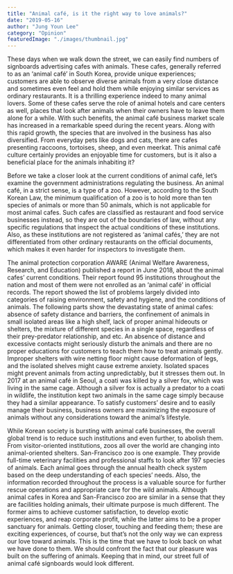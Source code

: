 ```yaml
---
title: "Animal café, is it the right way to love animals?"
date: "2019-05-16"
author: "Jung Youn Lee"
category: "Opinion"
featuredImage: "./images/thumbnail.jpg"
---
```


These days when we walk down the street, we can easily find numbers of signboards advertising cafes with animals. These cafes, generally referred to as an ‘animal café’ in South Korea, provide unique experiences; customers are able to observe diverse animals from a very close distance and sometimes even feel and hold them while enjoying similar services as ordinary restaurants. It is a thrilling experience indeed to many animal lovers. Some of these cafes serve the role of animal hotels and care centers as well, places that look after animals when their owners have to leave them alone for a while. With such benefits, the animal café business market scale has increased in a remarkable speed during the recent years. Along with this rapid growth, the species that are involved in the business has also diversified. From everyday pets like dogs and cats, there are cafes presenting raccoons, tortoises, sheep, and even meerkat. This animal café culture certainly provides an enjoyable time for customers, but is it also a beneficial place for the animals inhabiting it?

Before we take a closer look at the current conditions of animal café, let’s examine the government administrations regulating the business. An animal café, in a strict sense, is a type of a zoo. However, according to the South Korean Law, the minimum qualification of a zoo is to hold more than ten species of animals or more than 50 animals, which is not applicable for most animal cafes. Such cafes are classified as restaurant and food service businesses instead, so they are out of the boundaries of law, without any specific regulations that inspect the actual conditions of these institutions. Also, as these institutions are not registered as ‘animal cafés,’ they are not differentiated from other ordinary restaurants on the official documents, which makes it even harder for inspectors to investigate them.

The animal protection corporation AWARE (Animal Welfare Awareness, Research, and Education) published a report in June 2018, about the animal cafes’ current conditions. Their report found 95 institutions throughout the nation and most of them were not enrolled as an ‘animal café’ in official records. The report showed the list of problems largely divided into categories of raising environment, safety and hygiene, and the conditions of animals. The following parts show the devastating state of animal cafes: absence of safety distance and barriers, the confinement of animals in small isolated areas like a high shelf, lack of proper animal hideouts or shelters, the mixture of different species in a single space, regardless of their prey-predator relationship, and etc. An absence of distance and excessive contacts might seriously disturb the animals and there are no proper educations for customers to teach them how to treat animals gently. Improper shelters with wire netting floor might cause deformation of legs, and the isolated shelves might cause extreme anxiety. Isolated spaces might prevent animals from acting unpredictably, but it stresses them out. In 2017 at an animal café in Seoul, a coati was killed by a silver fox, which was living in the same cage. Although a silver fox is actually a predator to a coati in wildlife, the institution kept two animals in the same cage simply because they had a similar appearance. To satisfy customers’ desire and to easily manage their business, business owners are maximizing the exposure of animals without any considerations toward the animal’s lifestyle.

While Korean society is bursting with animal café businesses, the overall global trend is to reduce such institutions and even further, to abolish them. From visitor-oriented institutions, zoos all over the world are changing into animal-oriented shelters. San-Francisco zoo is one example. They provide full-time veterinary facilities and professional staffs to look after 197 species of animals. Each animal goes through the annual health check system based on the deep understanding of each species’ needs. Also, the information recorded throughout the process is a valuable source for further rescue operations and appropriate care for the wild animals. Although animal cafes in Korea and San-Francisco zoo are similar in a sense that they are facilities holding animals, their ultimate purpose is much different. The former aims to achieve customer satisfaction, to develop exotic experiences, and reap corporate profit, while the latter aims to be a proper sanctuary for animals. Getting closer, touching and feeding them; these are exciting experiences, of course, but that’s not the only way we can express our love toward animals. This is the time that we have to look back on what we have done to them. We should confront the fact that our pleasure was built on the suffering of animals. Keeping that in mind, our street full of animal café signboards would look different.
